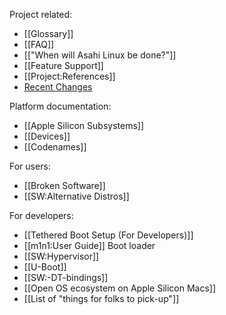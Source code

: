 Project related:
* [[Glossary]]
* [[FAQ]]
* [["When will Asahi Linux be done?"]]
* [[Feature Support]]
* [[Project:References]]
* [Recent Changes](https://github.com/AsahiLinux/docs/wiki/_history)

Platform documentation:
* [[Apple Silicon Subsystems]]
* [[Devices]]
* [[Codenames]]

For users:
* [[Broken Software]]
* [[SW:Alternative Distros]]

For developers:
* [[Tethered Boot Setup (For Developers)]]
* [[m1n1:User Guide]] Boot loader
* [[SW:Hypervisor]]
* [[U-Boot]]
* [[SW:-DT-bindings]]
* [[Open OS ecosystem on Apple Silicon Macs]]
* [[List of "things for folks to pick-up"]]